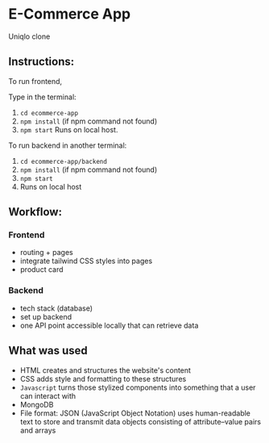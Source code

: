 # E-Commerce App
Uniqlo clone 

## Instructions:
To run frontend,
 
Type in the terminal:
 1. `cd ecommerce-app`
 2. `npm install` (if npm command not found)
 3. `npm start`
Runs on local host.

To run backend in another terminal:
1. `cd ecommerce-app/backend`
2. `npm install` (if npm command not found)
3. `npm start`
4. Runs on local host 

## Workflow:
### Frontend 
- routing + pages 
- integrate tailwind CSS styles into pages
- product card 

### Backend 
- tech stack (database)
- set up backend
- one API point accessible locally that can retrieve data

## What was used 
- HTML creates and structures the website's content
- CSS adds style and formatting to these structures
- `Javascript` turns those stylized components into something that a user can interact with
- MongoDB
- File format: JSON (JavaScript Object Notation) uses human-readable text to store and transmit data objects consisting of attribute–value pairs and arrays
